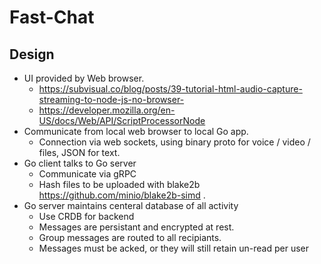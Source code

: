 # Fast-Chat

## Design

 * UI provided by Web browser.
   - https://subvisual.co/blog/posts/39-tutorial-html-audio-capture-streaming-to-node-js-no-browser-
   - https://developer.mozilla.org/en-US/docs/Web/API/ScriptProcessorNode
 * Communicate from local web browser to local Go app.
   - Connection via web sockets, using binary proto for voice / video / files, JSON for text.
 * Go client talks to Go server
   - Communicate via gRPC
   - Hash files to be uploaded with blake2b https://github.com/minio/blake2b-simd .
 * Go server maintains centeral database of all activity
   - Use CRDB for backend
   - Messages are persistant and encrypted at rest.
   - Group messages are routed to all recipiants.
   - Messages must be acked, or they will still retain un-read per user

